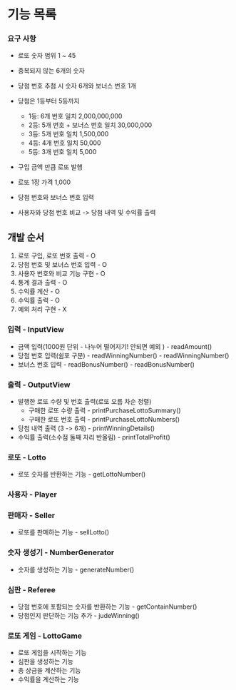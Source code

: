 # 기능 목록

### 요구 사항
- 로또 숫자 범위 1 ~ 45
- 중복되지 않는 6개의 숫자
- 당첨 번호 추첨 시 숫자 6개와 보너스 번호 1개
- 당첨은 1등부터 5등까지
  - 1등: 6개 번호 일치 2,000,000,000
  - 2등: 5개 번호 + 보너스 번호 일치 30,000,000
  - 3등: 5개 번호 일치 1,500,000
  - 4등: 4개 번호 일치 50,000
  - 5등: 3개 번호 일치 5,000
  
- 구입 금액 만큼 로또 발행
- 로또 1장 가격 1,000
- 당첨 번호와 보너스 번호 입력
- 사용자와 당첨 번호 비교 -> 당첨 내역 및 수익률 출력

## 개발 순서
1. 로또 구입, 로또 번호 출력 - O
2. 당첨 번호 및 보너스 번호 입력 - O
3. 사용자 번호와 비교 기능 구현 - O
4. 통계 결과 출력 - O
5. 수익률 계산 - O
6. 수익률 출력 - O
7. 예외 처리 구현 - X

### 입력 - InputView
- 금액 입력(1000원 단위 - 나누어 떨어지기! 안되면 예외 ) - readAmount()
- 당첨 번호 입력(쉼포 구분) - readWinningNumber() - readWinningNumber()
- 보너스 번호 입력 - readBonusNumber() - readBonusNumber()

### 출력 - OutputView
- 발행한 로또 수량 및 번호 출력(로또 오름 차순 정렬)
  - 구매한 로또 수량 출력 - printPurchaseLottoSummary()
  - 구매한 로또 번호 출력 - printPurchaseLottoNumbers()
- 당첨 내역 출력 (3 -> 6개) - printWinningDetails()
- 수익률 출력(소수점 둘째 자리 반올림) - printTotalProfit()

### 로또 - Lotto
- 로또 숫자를 반환하는 기능 - getLottoNumber()

### 사용자 - Player

### 판매자 - Seller
- 로또를 판매하는 기능 - sellLotto()

### 숫자 생성기 - NumberGenerator
- 숫자를 생성하는 기능 - generateNumber()

### 심판 - Referee
- 당첨 번호에 포함되는 숫자를 반환하는 기능 - getContainNumber()
- 당첨인지 판단하는 기능 추가 - judeWinning()

### 로또 게임 - LottoGame
- 로또 게임을 시작하는 기능
- 심판을 생성하는 기능
- 총 상금을 계산하는 기능
- 수익률을 계산하는 기능
